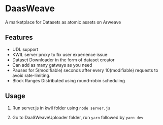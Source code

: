 
# DaasWeave

A marketplace for Datasets as atomic assets on Arweave

## Features

-   UDL support
-   KWIL server proxy to fix user experience issue
-   Dataset Downloader in the form of dataset creator 
-  Can add as many gatways as you need
-   Pauses for 5(modifiable) seconds after every 10(modifiable) requests to avoid rate-limiting.
-  Block Ranges Distributed using round-robin scheduling

## Usage

1.  Run server.js in kwil folder using `node server.js`
    
2.  Go to DaaSWeaveUploader folder, run `yarn` followed by `yarn dev`
    
